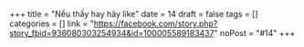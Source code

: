 ﻿+++
title = "Nếu thấy hay hãy like"
date = 14
draft = false
tags = []
categories = []
link = "https://facebook.com/story.php?story_fbid=936080303254934&id=100005589183437"
noPost = "#14"
+++
